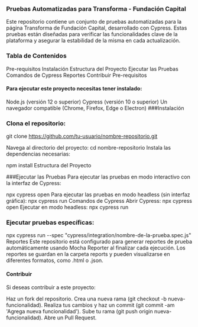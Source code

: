### Pruebas Automatizadas para Transforma - Fundación Capital
Este repositorio contiene un conjunto de pruebas automatizadas para la página Transforma de Fundación Capital, desarrollado con Cypress. Estas pruebas están diseñadas para verificar las funcionalidades clave de la plataforma y asegurar la estabilidad de la misma en cada actualización.

### Tabla de Contenidos
Pre-requisitos
Instalación
Estructura del Proyecto
Ejecutar las Pruebas
Comandos de Cypress
Reportes
Contribuir
Pre-requisitos

#### Para ejecutar este proyecto necesitas tener instalado:

Node.js (versión 12 o superior)
Cypress (versión 10 o superior)
Un navegador compatible (Chrome, Firefox, Edge o Electron)
###Instalación

### Clona el repositorio:
git clone https://github.com/tu-usuario/nombre-repositorio.git

Navega al directorio del proyecto:
cd nombre-repositorio
Instala las dependencias necesarias:

npm install
Estructura del Proyecto


###Ejecutar las Pruebas
Para ejecutar las pruebas en modo interactivo con la interfaz de Cypress:


npx cypress open
Para ejecutar las pruebas en modo headless (sin interfaz gráfica):
npx cypress run
Comandos de Cypress
Abrir Cypress: npx cypress open
Ejecutar en modo headless: npx cypress run

### Ejecutar pruebas específicas:

npx cypress run --spec "cypress/integration/nombre-de-la-prueba.spec.js"
Reportes
Este repositorio está configurado para generar reportes de prueba automáticamente usando Mocha Reporter al finalizar cada ejecución. Los reportes se guardan en la carpeta reports y pueden visualizarse en diferentes formatos, como .html o .json.

#### Contribuir
Si deseas contribuir a este proyecto:

Haz un fork del repositorio.
Crea una nueva rama (git checkout -b nueva-funcionalidad).
Realiza tus cambios y haz un commit (git commit -am 'Agrega nueva funcionalidad').
Sube tu rama (git push origin nueva-funcionalidad).
Abre un Pull Request.
